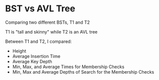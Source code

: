 # BST vs AVL Tree

Comparing two different BSTs, T1 and T2

T1 is "tall and skinny" while T2 is an AVL tree

Between T1 and T2, I compared:

- Height
- Average Insertion Time
- Average Key Depth
- Min, Max, and Average Times for Membership Checks
- Min, Max and Average Depths of Search for the Membership Checks
